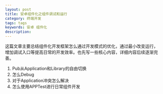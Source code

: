 ```yaml
---
layout: post
title: 安卓组件化之组件调试和运行
category: 终端开发
tags: tags
keywords: 安卓 组件化
description: 
---
```


这篇文章主要总结组件化开发框架怎么通过开发模式的优化，通过最小改变运行，增加调试入口等提高日常的开发效率。也先写一些核心内容，详细内容后续逐渐完善。

1. Pub从Application和Library的自由切换
2.  怎么Debug
3.  对于Application冲突怎么解决
4. 怎么使用APPTest进行日常组件开发
